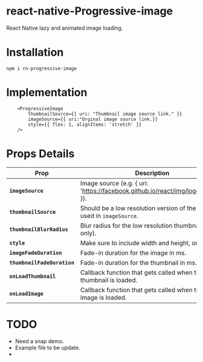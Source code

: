 # react-native-Progressive-image
React Native lazy and animated image loading.

# Installation

``` npm i rn-progressive-image ```

# Implementation

```
    <ProgressiveImage
        thumbnailSource={{ uri: "Thumbnail image source link." }}
        imageSource={{ uri:"Orginal image source link.}}
        style={{ flex: 1, alignItems: 'stretch' }}
    />

```

# Props Details

| Prop | Description | Default |
|---|---|---|
| **`imageSource`** | Image source (e.g. { uri: 'https://facebook.github.io/react/img/logo_og.png' }). | None |
| **`thumbnailSource`** | Should be a low resolution version of the image used in `imageSource`. | None |
| **`thumbnailBlurRadius`** | Blur radius for the low resolution thumbnail (iOS only). | `5` |
| **`style`** | Make sure to include width and height, or use flex. | None |
| **`imageFadeDuration`** | Fade-in duration for the image in ms. | `250` |
| **`thumbnailFadeDuration`** | Fade-in duration for the thumbnail in ms. | `250` |
| **`onLoadThumbnail`** | Callback function that gets called when the thumbnail is loaded. | `noop` |
| **`onLoadImage`** | Callback function that gets called when the main image is loaded. | `noop` |

# TODO

* Need a snap demo.
* Example file to be update.
* 
